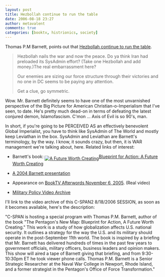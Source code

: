 ```yaml
---
layout: post
title: Hezbollah continue to run the table
date: 2006-08-18 23:27
author: metavalent
comments: true
categories: [booktv, histrionics, society]
---
```

Thomas P.M Barnett, points out that <a href="http://www.thomaspmbarnett.com/weblog/archives2/003594.html">Hezbollah continue to run the table</a>.
<blockquote>Hezbollah nails the war and now the peace. Do ya think Iran had preloaded its SysAdmin effort? (Take one Hezbollah and add money.)The real embarrassment here?

Our enemies are sizing our force structure through their victories and no one in DC seems to be paying any attention.

Get a clue, go symmetric.</blockquote>
Wow.  Mr. Barnett definitely seems to have one of the most unvarnished perspective of the Big Picture for American Christian-o-Imperialism that I've seen, to date.  He's pretty much dead-on in terms of defeating the latest conjured demon, Islamofascism.  C'mon ... Axis of Evil is so 90's, man.

In short, if you're going to be PERCEIVED AS an effectively benevolent Global Imperialist, you have to think like SysAdmin of The World and mostly keep Leviathan in the box.  SysAdmin and Leviathan are Barnett's terminology, by the way. I know, it sounds crazy, but then, it is WAR management we're talking about, here.  Related links of interest:

* Barnett's book: <img loading="lazy" width="1" height="1" border="0" style="display:none;" src="http://service.bfast.com/bfast/serve?bfmid=2181&amp;sourceid=41606204&amp;bfpid=0399153128&amp;bfmtype=book" /><a href="http://service.bfast.com/bfast/click?bfmid=2181&amp;sourceid=41606204&amp;bfpid=0399153128&amp;bfmtype=book"><img border="0" align="middle" alt="A Future Worth Creating" src="http://images.barnesandnoble.com/images/9930000/9936068.gif" />Blueprint for Action: A Future Worth Creating</a>

* <a href="//cspanrm.fplive.net/cspan/project/ter/ter122004_barnett.rm')">A 2004 Barnett presentation</a>

* Appearance on <a href="http://www.booktv.org/ram/afterwords/1005/arc_btv102905_4.ram">BookTV Afterwords November 6, 2005</a>. (Real video)

* <a href="http://www.ndu.edu/info/MPSV.cfm">Military Policy Video Archive</a>

I'll link to the video archive of this C-SPAN2 8/18/2006 SESSION, as soon as it becomes available, here's the description:

"C-SPAN is hosting a special program with Thomas P.M. Barnett, author of the book "The Pentagon's New Map: Blueprint for Action, A Future Worth Creating." This work is a study of how globalization affects U.S. national security. It outlines a strategy for the way the U.S. and its military should operate in the post-September 11th world. The book is inspired by a briefing that Mr. Barnett has delivered hundreds of times in the past few years to government officials, military officers, business leaders and opinion makers. This show will aired a tape of Barnett giving that briefing, and from 9:30-10:30pm ET he took viewer phone calls. Thomas P.M. Barnett is a Senior Strategic Researcher at the Naval War College in Newport, Rhode Island, and a former strategist in the Pentagon's Office of Force Transformation."
